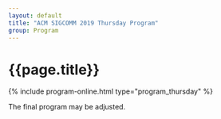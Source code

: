 ```yaml
---
layout: default
title: "ACM SIGCOMM 2019 Thursday Program"
group: Program
---
```


# {{page.title}}

{% include program-online.html type="program_thursday" %}

The final program may be adjusted.
